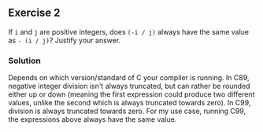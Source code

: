 ## Exercise 2
If `i` and `j` are positive integers, does `(-i / j)` always have the same value as `- (i / j)`? Justify your answer.

### Solution
Depends on which version/standard of C your compiler is running. In C89, negative integer division isn't always truncated, but can rather be rounded either up or down (meaning the first expression could produce two different values, unlike the second which is always truncated towards zero). In C99, division is always truncated towards zero. For my use case, running C99, the expressions above always have the same value.
